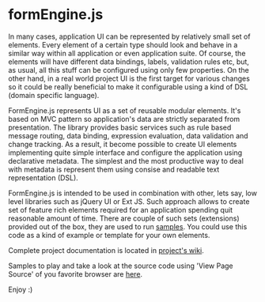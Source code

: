 # formEngine.js

In many cases, application UI can be represented by relatively small set of elements.
Every element of a certain type should look and behave in a similar way
within all application or even application suite.
Of course, the elements will have different data bindings, labels, validation rules etc, 
but, as usual, all this stuff can be configured using only few properties.
On the other hand, in a real world project UI is the first target for various changes
so it could be really beneficial to make it configurable using a kind of DSL (domain specific language).

FormEngine.js represents UI as a set of reusable modular elements.
It's based on MVC pattern so application's data are strictly separated from presentation.
The library provides basic services such as rule based message routing,
data binding, expression evaluation, data validation and change tracking.
As a result, it become possible to create UI elements implementing quite simple interface
and configure the application using declarative metadata.
The simplest and the most productive way to deal with metadata is represent them using
consise and readable text representation (DSL).

FormEngine.js is intended to be used in combination with other,
lets say, low level libraries such as jQuery UI or Ext JS.
Such approach allows to create set of feature rich elements required for an application
spending quit reasonable amount of time.
There are couple of such sets (extensions) provided out of the box, they are used to run [samples][samples].
You could use this code as a kind of example or template for your own elements.

Complete project documentation is located in [project's wiki][wiki].

Samples to play and take a look at the source code using 'View Page Source' of you favorite browser
are [here][samples].

Enjoy :)

[wiki]: https://github.com/yushchenko/formEngine.js/wiki "formEngine.js wiki on Github"
[samples]: http://yushchenko.github.com/formEngine.js/ "formEngine.js samples on Github"
